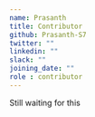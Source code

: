 ```yaml
---
name: Prasanth
title: Contributor
github: Prasanth-S7
twitter: ""
linkedin: ""
slack: ""
joining_date: ""
role : contributor
---
```


Still waiting for this
